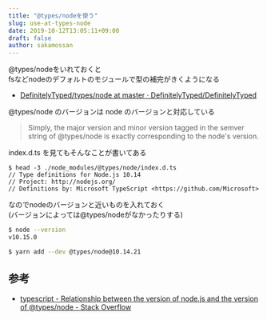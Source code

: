 ```yaml
---
title: "@types/nodeを使う"
slug: use-at-types-node
date: 2019-10-12T13:05:11+09:00
draft: false
author: sakamossan
---
```


@types/nodeをいれておくと  
fsなどnodeのデフォルトのモジュールで型の補完がきくようになる

- [DefinitelyTyped/types/node at master · DefinitelyTyped/DefinitelyTyped](https://github.com/DefinitelyTyped/DefinitelyTyped/tree/master/types/node)

@types/node のバージョンは node のバージョンと対応している

> Simply, the major version and minor version tagged in the semver string of @types/node is exactly corresponding to the node's version.

index.d.ts を見てもそんなことが書いてある

```console
$ head -3 ./node_modules/@types/node/index.d.ts
// Type definitions for Node.js 10.14
// Project: http://nodejs.org/
// Definitions by: Microsoft TypeScript <https://github.com/Microsoft>
```

なのでnodeのバージョンと近いものを入れておく  
(バージョンによっては@types/nodeがなかったりする)

```bash
$ node --version
v10.15.0
```

```bash
$ yarn add --dev @types/node@10.14.21
```


## 参考

- [typescript - Relationship between the version of node.js and the version of @types/node - Stack Overflow](https://stackoverflow.com/questions/42035263/relationship-between-the-version-of-node-js-and-the-version-of-types-node)
